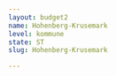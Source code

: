 ```yaml
---
layout: budget2
name: Hohenberg-Krusemark
level: kommune
state: ST
slug: Hohenberg-Krusemark

---
```



